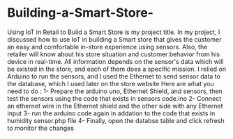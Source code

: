 # Building-a-Smart-Store-
 Using IoT in Retail to Build a Smart Store is my project title. In my project,  I discussed how to use IoT in building a Smart store that gives the customer an easy and comfortable in-store experience using sensors. Also, the retailer will know about his store situation and customer behavior  from his device in real-time. All information depends on the sensor's  data which will be existed in the store, and each of them does a specific  mission. I relied on Arduino to run the sensors, and I used the Ethernet to  send sensor data to the database, which I used later on the store website
 Here are what you need to do :
1- Prepare the arduino uno, Ethernet Shield, and sensors, then test the sensors using the code that exists in sensors code.ino
2- Connect an ethernet wire in the Ethernet shield and the other side with any Ethernet input 
3- run the arduino code again in addation to the code that exists in humidity sensor.php file 
4- Finally, open the databse table and click refresh to monitor the changes
